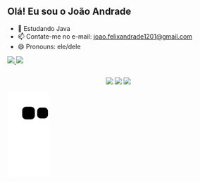 ## Olá! Eu sou o João Andrade

- 🌱 Estudando Java
- 📫 Contate-me no e-mail: joao.felixandrade1201@gmail.com
- 😄 Pronouns: ele/dele

<div>
  <a href="">
  <img height="150em" src="https://github-readme-stats.vercel.app/api?username=andradeJVF&show_icons=true&theme=dark&include_all_commits=true&count_private=true"/>
  <img height="150em" src="https://github-readme-stats.vercel.app/api/top-langs/?username=andradeJVF&layout=compact&langs_count=16&theme=dark"/>
</div>
  
  ##
  
 <div>
   <p align = center>
   <a href="https://www.linkedin.com/in/jo%C3%A3o-andrade-580270217/" target="_blank"><img src="https://img.shields.io/badge/-LinkedIn-%230077B5?style=for-the-badge&logo=linkedin&logoColor=white"></a>
   <a href = "mailto:joao.felixandrade1201@gmail.com"><img src="https://img.shields.io/badge/-Gmail-%23333?style=for-the-badge&logo=gmail&logoColor=white"></a>
  <a href="https://www.instagram.com/andrade__jv/" target="_blank"><img src="https://img.shields.io/badge/-Instagram-%23E4405F?style=for-the-badge&logo=instagram&logoColor=white""></a>
   </p>
  </div>

  ![Snake animation](https://github.com/andradeJVF/andradeJVF/blob/output/github-contribution-grid-snake.svg)
